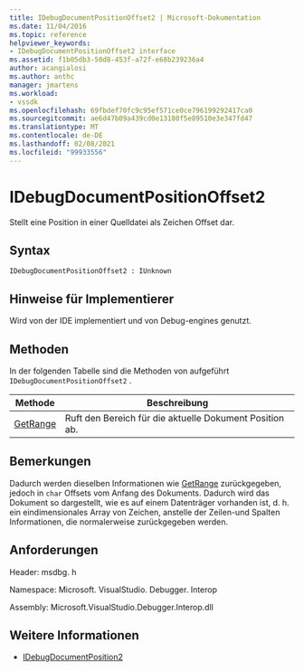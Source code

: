```yaml
---
title: IDebugDocumentPositionOffset2 | Microsoft-Dokumentation
ms.date: 11/04/2016
ms.topic: reference
helpviewer_keywords:
- IDebugDocumentPositionOffset2 interface
ms.assetid: f1b05db3-50d8-453f-a72f-e68b239236a4
author: acangialosi
ms.author: anthc
manager: jmartens
ms.workload:
- vssdk
ms.openlocfilehash: 69fbdef70fc9c95ef571ce0ce796199292417ca0
ms.sourcegitcommit: ae6d47b09a439cd0e13180f5e89510e3e347fd47
ms.translationtype: MT
ms.contentlocale: de-DE
ms.lasthandoff: 02/08/2021
ms.locfileid: "99933556"
---
```

# <a name="idebugdocumentpositionoffset2"></a>IDebugDocumentPositionOffset2
Stellt eine Position in einer Quelldatei als Zeichen Offset dar.

## <a name="syntax"></a>Syntax

```
IDebugDocumentPositionOffset2 : IUnknown
```

## <a name="notes-for-implementers"></a>Hinweise für Implementierer
 Wird von der IDE implementiert und von Debug-engines genutzt.

## <a name="methods"></a>Methoden
 In der folgenden Tabelle sind die Methoden von aufgeführt `IDebugDocumentPositionOffset2` .

|Methode|Beschreibung|
|------------|-----------------|
|[GetRange](../../../extensibility/debugger/reference/idebugdocumentpositionoffset2-getrange.md)|Ruft den Bereich für die aktuelle Dokument Position ab.|

## <a name="remarks"></a>Bemerkungen
 Dadurch werden dieselben Informationen wie [GetRange](../../../extensibility/debugger/reference/idebugdocumentposition2-getrange.md) zurückgegeben, jedoch in `char` Offsets vom Anfang des Dokuments. Dadurch wird das Dokument so dargestellt, wie es auf einem Datenträger vorhanden ist, d. h. ein eindimensionales Array von Zeichen, anstelle der Zeilen-und Spalten Informationen, die normalerweise zurückgegeben werden.

## <a name="requirements"></a>Anforderungen
 Header: msdbg. h

 Namespace: Microsoft. VisualStudio. Debugger. Interop

 Assembly: Microsoft.VisualStudio.Debugger.Interop.dll

## <a name="see-also"></a>Weitere Informationen
- [IDebugDocumentPosition2](../../../extensibility/debugger/reference/idebugdocumentposition2.md)
